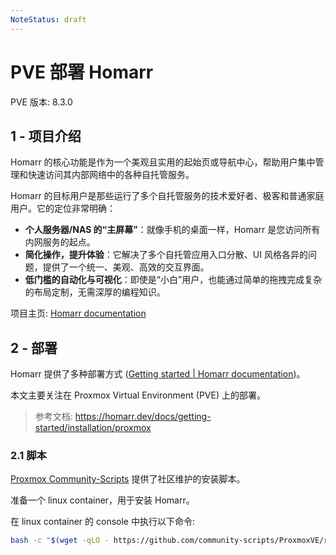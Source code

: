```yaml
---
NoteStatus: draft
---
```


# PVE 部署 Homarr

PVE 版本: 8.3.0

## 1 - 项目介绍

Homarr 的核心功能是作为一个美观且实用的起始页或导航中心，帮助用户集中管理和快速访问其内部网络中的各种自托管服务。

Homarr 的目标用户是那些运行了多个自托管服务的技术爱好者、极客和普通家庭用户。它的定位非常明确：

- **个人服务器/NAS 的“主屏幕”**：就像手机的桌面一样，Homarr 是您访问所有内网服务的起点。
- **简化操作，提升体验**：它解决了多个自托管应用入口分散、UI 风格各异的问题，提供了一个统一、美观、高效的交互界面。
- **低门槛的自动化与可视化**：即使是“小白”用户，也能通过简单的拖拽完成复杂的布局定制，无需深厚的编程知识。

项目主页: [Homarr documentation](https://homarr.dev/)

## 2 - 部署

Homarr 提供了多种部署方式 ([Getting started | Homarr documentation](https://homarr.dev/docs/category/installation-1))。

本文主要关注在 Proxmox Virtual Environment (PVE) 上的部署。

> 参考文档: <https://homarr.dev/docs/getting-started/installation/proxmox>

### 2.1 脚本

[Proxmox Community-Scripts](https://community-scripts.github.io/ProxmoxVE/) 提供了社区维护的安装脚本。

准备一个 linux container，用于安装 Homarr。

在 linux container 的 console 中执行以下命令:

```bash
bash -c "$(wget -qLO - https://github.com/community-scripts/ProxmoxVE/raw/main/ct/homarr.sh)"
```
